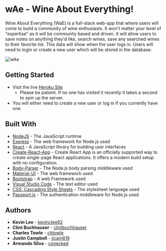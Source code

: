 # wAe - Wine About Everything!

Wine About Everything (WaE) is a full-stack web-app that where users will come to build a community of wine enthusiasts. It won't matter your level of "expertise" as it will be community based and driven. It will allow users to save notes on anything they'd like, search wines, save any searched wines to their favorite list. This data will show when the user logs in. Users will need to login or create a new user which will be stored in the database.

![wAe](/client/src/images/wae_scrnsht.png)

## Getting Started

* Visit the live [Heroku Site](https://whispering-hollows-18253.herokuapp.com/)
    * Please be patient. If no one has visited it recently it takes a second to spin up the server.
* You will either need to create a new user or log in if you currently have one.
    

## Built With

* [NodeJS](https://nodejs.org/en/) - The JavaScript runtime
* [Express](https://github.com/expressjs/express) - The web framework for Node.js used
* [React](https://reactjs.org/) - A JavaScript library for building user interfaces
* [Create-React-App](https://github.com/facebook/create-react-app) - Create React App is an officially supported way to create single-page React applications. It offers a modern build setup with no configuration.
* [Body-Parser](https://github.com/expressjs/body-parser) - The Node.js body parsing middleware used
* [Material-UI](https://material-ui.com/) - The web framework used
* [Bootstrap](https://getbootstrap.com/) - A web Framework used
* [Visual Studio Code](https://code.visualstudio.com/) - The text editor used
* [CSS: Cascading Style Sheets](https://developer.mozilla.org/en-US/docs/Web/CSS) - The stylesheet language used
* [Passport.js](http://www.passportjs.org/) - The authentication middleware for Node.js used

## Authors 

* **Kevin Lee** - [kevinclee92](https://kevinclee92.github.io)
* **Clint Buchhauser** - [clintbuchhauser](https://clintbuchhauser.github.io)
* **Charles Towle** - [chtowle](https://chtowle.github.io)
* **Justin Campbell** - [jjcam619](https://jjcam619.github.io)
* **Armando Silva** - [conecked](https://conecked.github.io)
